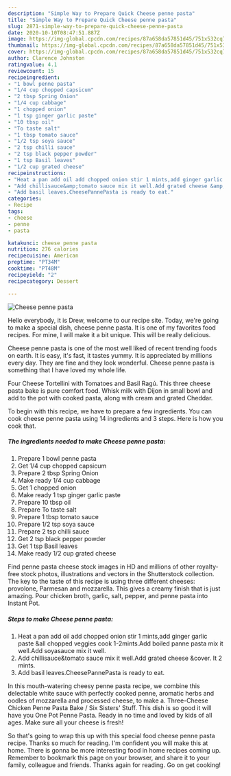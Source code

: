 ```yaml
---
description: "Simple Way to Prepare Quick Cheese penne pasta"
title: "Simple Way to Prepare Quick Cheese penne pasta"
slug: 2871-simple-way-to-prepare-quick-cheese-penne-pasta
date: 2020-10-10T08:47:51.887Z
image: https://img-global.cpcdn.com/recipes/87a658da57851d45/751x532cq70/cheese-penne-pasta-recipe-main-photo.jpg
thumbnail: https://img-global.cpcdn.com/recipes/87a658da57851d45/751x532cq70/cheese-penne-pasta-recipe-main-photo.jpg
cover: https://img-global.cpcdn.com/recipes/87a658da57851d45/751x532cq70/cheese-penne-pasta-recipe-main-photo.jpg
author: Clarence Johnston
ratingvalue: 4.1
reviewcount: 15
recipeingredient:
- "1 bowl penne pasta"
- "1/4 cup chopped capsicum"
- "2 tbsp Spring Onion"
- "1/4 cup cabbage"
- "1 chopped onion"
- "1 tsp ginger garlic paste"
- "10 tbsp oil"
- "To taste salt"
- "1 tbsp tomato sauce"
- "1/2 tsp soya sauce"
- "2 tsp chilli sauce"
- "2 tsp black pepper powder"
- "1 tsp Basil leaves"
- "1/2 cup grated cheese"
recipeinstructions:
- "Heat a pan add oil add chopped onion stir 1 mints,add ginger garlic paste &amp;all chopped veggies cook 1-2mints.Add boiled panne pasta mix it well.Add soyasauce mix it well."
- "Add chillisauce&amp;tomato sauce mix it well.Add grated cheese &amp;cover. It 2 mints."
- "Add basil leaves.CheesePannePasta is ready to eat."
categories:
- Recipe
tags:
- cheese
- penne
- pasta

katakunci: cheese penne pasta 
nutrition: 276 calories
recipecuisine: American
preptime: "PT34M"
cooktime: "PT48M"
recipeyield: "2"
recipecategory: Dessert

---
```



![Cheese penne pasta](https://img-global.cpcdn.com/recipes/87a658da57851d45/751x532cq70/cheese-penne-pasta-recipe-main-photo.jpg)

Hello everybody, it is Drew, welcome to our recipe site. Today, we're going to make a special dish, cheese penne pasta. It is one of my favorites food recipes. For mine, I will make it a bit unique. This will be really delicious.

Cheese penne pasta is one of the most well liked of recent trending foods on earth. It is easy, it's fast, it tastes yummy. It is appreciated by millions every day. They are fine and they look wonderful. Cheese penne pasta is something that I have loved my whole life.

Four Cheese Tortellini with Tomatoes and Basil Ragú. This three cheese pasta bake is pure comfort food. Whisk milk with Dijon in small bowl and add to the pot with cooked pasta, along with cream and grated Cheddar.


To begin with this recipe, we have to prepare a few ingredients. You can cook cheese penne pasta using 14 ingredients and 3 steps. Here is how you cook that.

<!--inarticleads1-->

##### The ingredients needed to make Cheese penne pasta:

1. Prepare 1 bowl penne pasta
1. Get 1/4 cup chopped capsicum
1. Prepare 2 tbsp Spring Onion
1. Make ready 1/4 cup cabbage
1. Get 1 chopped onion
1. Make ready 1 tsp ginger garlic paste
1. Prepare 10 tbsp oil
1. Prepare To taste salt
1. Prepare 1 tbsp tomato sauce
1. Prepare 1/2 tsp soya sauce
1. Prepare 2 tsp chilli sauce
1. Get 2 tsp black pepper powder
1. Get 1 tsp Basil leaves
1. Make ready 1/2 cup grated cheese


Find penne pasta cheese stock images in HD and millions of other royalty-free stock photos, illustrations and vectors in the Shutterstock collection. The key to the taste of this recipe is using three different cheeses: provolone, Parmesan and mozzarella. This gives a creamy finish that is just amazing. Pour chicken broth, garlic, salt, pepper, and penne pasta into Instant Pot. 

<!--inarticleads2-->

##### Steps to make Cheese penne pasta:

1. Heat a pan add oil add chopped onion stir 1 mints,add ginger garlic paste &amp;all chopped veggies cook 1-2mints.Add boiled panne pasta mix it well.Add soyasauce mix it well.
1. Add chillisauce&amp;tomato sauce mix it well.Add grated cheese &amp;cover. It 2 mints.
1. Add basil leaves.CheesePannePasta is ready to eat.


In this mouth-watering cheesy penne pasta recipe, we combine this delectable white sauce with perfectly cooked penne, aromatic herbs and oodles of mozzarella and processed cheese, to make a. Three-Cheese Chicken Penne Pasta Bake / Six Sisters&#39; Stuff. This dish is so good it will have you One Pot Penne Pasta. Ready in no time and loved by kids of all ages. Make sure all your cheese is fresh! 

So that's going to wrap this up with this special food cheese penne pasta recipe. Thanks so much for reading. I'm confident you will make this at home. There is gonna be more interesting food in home recipes coming up. Remember to bookmark this page on your browser, and share it to your family, colleague and friends. Thanks again for reading. Go on get cooking!
